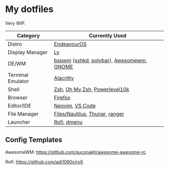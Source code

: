 # My dotfiles

Very WIP.

| Category | Currently Used |
| --- | --- |
| Distro | [EndeavourOS](https://endeavouros.com/) |
| Display Manager | [Ly](https://github.com/fairyglade/ly) |
| DE/WM | [bspwm](https://github.com/baskerville/bspwm) ([sxhkd](https://github.com/baskerville/sxhkd), [polybar](https://github.com/polybar/polybar)), [Awesomewm](https://awesomewm.org/), [GNOME](https://www.gnome.org/) |
| Terminal Emulator | [Alacritty](https://github.com/alacritty/alacritty) |
| Shell | [Zsh](https://www.zsh.org), [Oh My Zsh](https://ohmyz.sh/), [Powerlevel10k](https://github.com/romkatv/powerlevel10k) |
| Browser | [Firefox](https://www.mozilla.org/en-US/firefox/browsers/) |
| Editor/IDE | [Neovim](https://github.com/neovim/neovim), [VS Code](https://code.visualstudio.com/) |
| File Manager | [Files/Nautilus](https://wiki.gnome.org/action/show/Apps/Files?action=show&redirect=Apps%2FNautilus), [Thunar](https://docs.xfce.org/xfce/thunar/start), [ranger](https://github.com/ranger/ranger) |
| Launcher | [Rofi](https://github.com/davatorium/rofi), [dmenu](https://tools.suckless.org/dmenu/) |

## Config Templates

AwesomeWM: https://github.com/suconakh/awesome-awesome-rc

Rofi: https://github.com/adi1090x/rofi
